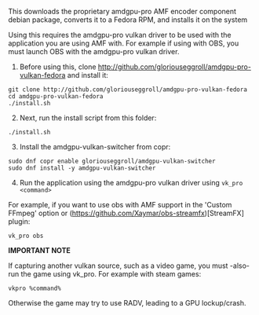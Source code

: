 This downloads the proprietary amdgpu-pro AMF encoder component debian package, converts it to a Fedora RPM, and installs it  on the system

Using this requires the amdgpu-pro vulkan driver to be used with the application you are using AMF with. For example if using with OBS, you must launch OBS with the amdgpu-pro vulkan driver.

1. Before using this, clone http://github.com/gloriouseggroll/amdgpu-pro-vulkan-fedora and install it:

```
git clone http://github.com/gloriouseggroll/amdgpu-pro-vulkan-fedora
cd amdgpu-pro-vulkan-fedora
./install.sh
```

2. Next, run the install script from this folder:
```
./install.sh
```

3. Install the amdgpu-vulkan-switcher from copr:
```
sudo dnf copr enable gloriouseggroll/amdgpu-vulkan-switcher 
sudo dnf install -y amdgpu-vulkan-switcher
```

4. Run the application using the amdgpu-pro vulkan driver using `vk_pro <command>`

For example, if you want to use obs with AMF support in the 'Custom FFmpeg' option or (https://github.com/Xaymar/obs-streamfx)[StreamFX] plugin:

```
vk_pro obs
```

**IMPORTANT NOTE**

If capturing another vulkan source, such as a video game, you must -also- run the game using vk_pro. For example with steam games:

```
vkpro %command%
```

Otherwise the game may try to use RADV, leading to a GPU lockup/crash.

